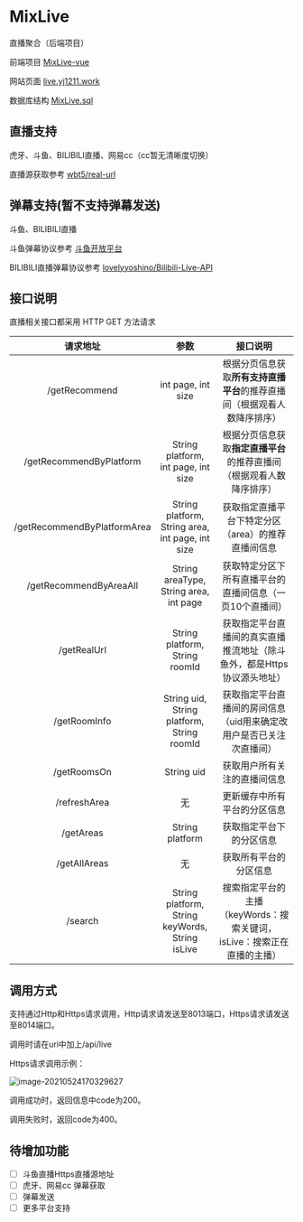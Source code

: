 # MixLive

直播聚合（后端项目）

前端项目    [MixLive-vue](https://github.com/guyijie1211/MixLive-vue)

网站页面    [live.yj1211.work](live.yj1211.work)

数据库结构	[MixLive.sql](https://github.com/guyijie1211/MixLive/blob/master/MixLive.sql)

## 直播支持

虎牙、斗鱼、BILIBILI直播、网易cc（cc暂无清晰度切换）

直播源获取参考	[wbt5/real-url](https://github.com/wbt5/real-url)

## 弹幕支持(暂不支持弹幕发送)

斗鱼、BILIBILI直播

斗鱼弹幕协议参考	[斗鱼开放平台](https://open.douyu.com/source/api/63)

BILIBILI直播弹幕协议参考	[lovelyyoshino/Bilibili-Live-API](https://github.com/lovelyyoshino/Bilibili-Live-API)

## 接口说明

直播相关接口都采用 HTTP GET 方法请求

|          请求地址           |                       参数                       |                           接口说明                           |
| :-------------------------: | :----------------------------------------------: | :----------------------------------------------------------: |
|        /getRecommend        |                int page, int size                | 根据分页信息获取**所有支持直播平台**的推荐直播间（根据观看人数降序排序） |
|   /getRecommendByPlatform   |       String platform, int page, int size        | 根据分页信息获取**指定直播平台**的推荐直播间（根据观看人数降序排序） |
| /getRecommendByPlatformArea | String platform, String area, int page, int size |      获取指定直播平台下特定分区（area）的推荐直播间信息      |
|   /getRecommendByAreaAll    |      String areaType, String area, int page      |   获取特定分区下所有直播平台的直播间信息（一页10个直播间）   |
|         /getRealUrl         |          String platform, String roomId          | 获取指定平台直播间的真实直播推流地址（除斗鱼外，都是Https协议源头地址） |
|        /getRoomInfo         |    String uid, String platform, String roomId    | 获取指定平台直播间的房间信息（uid用来确定改用户是否已关注次直播间） |
|         /getRoomsOn         |                    String uid                    |                 获取用户所有关注的直播间信息                 |
|        /refreshArea         |                        无                        |                 更新缓存中所有平台的分区信息                 |
|          /getAreas          |                 String platform                  |                   获取指定平台下的分区信息                   |
|        /getAllAreas         |                        无                        |                    获取所有平台的分区信息                    |
|           /search           | String platform, String keyWords, String isLive  | 搜索指定平台的主播（keyWords：搜索关键词，isLive：搜索正在直播的主播） |

## 调用方式

支持通过Http和Https请求调用，Http请求请发送至8013端口，Https请求请发送至8014端口。

调用时请在uri中加上/api/live

Https请求调用示例：

![image-20210524170329627](https://typora-pic-yj.oss-cn-shanghai.aliyuncs.com/img/image-20210524170329627.png)

调用成功时，返回信息中code为200。

调用失败时，返回code为400。



## 待增加功能

- [ ] 斗鱼直播Https直播源地址
- [ ] 虎牙、网易cc 弹幕获取
- [ ] 弹幕发送
- [ ] 更多平台支持
